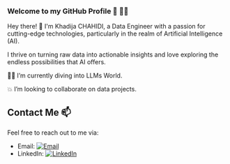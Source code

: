 ### Welcome to my GitHub Profile 👋 👩‍💻

Hey there! 👋 I'm Khadija CHAHIDI, a Data Engineer with a passion for cutting-edge technologies, particularly in the realm of Artificial Intelligence (AI).

I thrive on turning raw data into actionable insights and love exploring the endless possibilities that AI offers.

👩‍💻 I’m currently diving into LLMs World.

💥 I’m looking to collaborate on data projects.

## Contact Me 📫

Feel free to reach out to me via:

- Email: [![Email](https://img.shields.io/badge/-Gmail-D14836?style=flat-square&logo=Gmail&logoColor=white)](mailto:khd.chahidi@gmail.com)
- LinkedIn: [![LinkedIn](https://img.shields.io/badge/-LinkedIn-0077B5?style=flat-square&logo=LinkedIn&logoColor=white)](https://www.linkedin.com/in/khadija-chahidi-9a0738197/)





